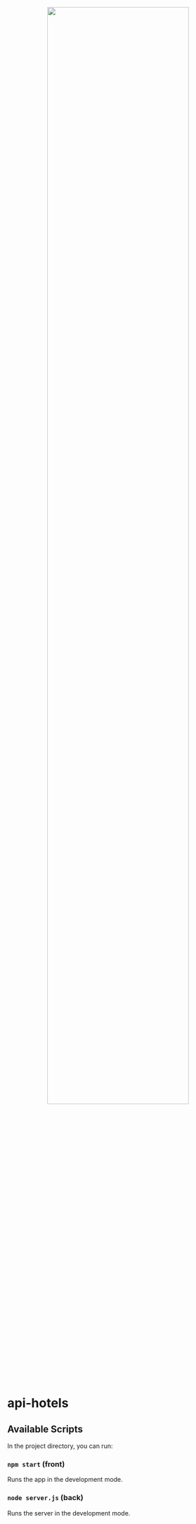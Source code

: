 <p align="center"><img src="front/src/assets/app-capture-hotels.gif" width="80%"/></p>

# api-hotels

## Available Scripts

In the project directory, you can run:

### `npm start` (front)
Runs the app in the development mode.<br />

### `node server.js` (back)
Runs the server in the development mode.<br />
